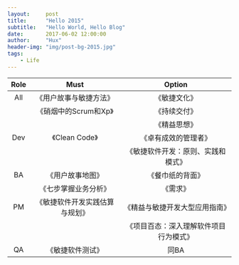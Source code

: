 ```yaml
---
layout:     post
title:      "Hello 2015"
subtitle:   "Hello World, Hello Blog"
date:       2017-06-02 12:00:00
author:     "Hux"
header-img: "img/post-bg-2015.jpg"
tags:
    - Life
---
```


| Role        | Must           | Option  |
|:-------------:|:-------------:|:-----:|
| All      | 《用户故事与敏捷方法》 | 《敏捷文化》 |
|       | 《硝烟中的Scrum和Xp》 | 《持续交付》 |
|       |  | 《精益思想》 |
|Dev	|《Clean Code》	|《卓有成效的管理者》|
|		||《敏捷软件开发：原则、实践和模式》|
|BA |	《用户故事地图》	|《餐巾纸的背面》|
|	|《七步掌握业务分析》|	《需求》|
|PM	|《敏捷软件开发实践估算与规划》|《精益与敏捷开发大型应用指南》|
| | |《项目百态：深入理解软件项目行为模式》|
|QA	|《敏捷软件测试》|同BA|
